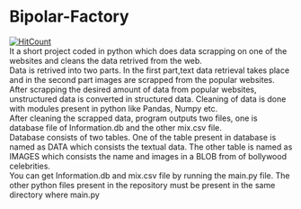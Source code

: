 # Bipolar-Factory<br/>
[![HitCount](http://hits.dwyl.com/Aviral3364/Bipolar-Factory.svg)](http://hits.dwyl.com/Aviral3364/Bipolar-Factory)<br/>
It a short project coded in python which does data scrapping on one of the websites and cleans the data retrived from the web.<br/>
Data is retrived into two parts. In the first part,text data retrieval takes place and in the second part images are scrapped from the popular websites. After scrapping the desired amount of data from popular websites, unstructured data is converted in structured data. Cleaning of data is done with modules present in python like Pandas, Numpy etc.<br/>
After cleaning the scrapped data, program outputs two files, one is database file of Information.db and the other mix.csv file. <br/>
Database consists of two tables. One of the table present in database is named as DATA which consists the textual data. The other table is named as IMAGES which consists the name and images in a BLOB from of bollywood celebrities.<br/>
You can get Information.db and mix.csv file by running the main.py file. The other python files present in the repository must be present in the same directory where main.py<br/>
